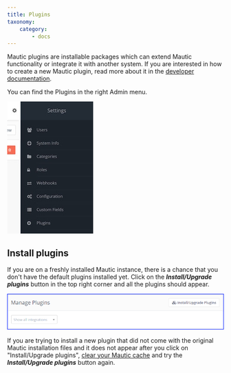 ```yaml
---
title: Plugins
taxonomy:
    category:
        - docs
---
```


Mautic plugins are installable packages which can extend Mautic functionality or integrate it with another system. If you are interested in how to create a new Mautic plugin, read more about it in the [developer documentation][developer-docs-plugins].

You can find the Plugins in the right Admin menu.

![Plugins are found in the admin menu - click on the gear icon](plugins-settings.jpg "Plugins are found on the Admin Menu")

## Install plugins

If you are on a freshly installed Mautic instance, there is a chance that you don't have the default plugins installed yet. Click on the _**Install/Upgrade plugins**_ button in the top right corner and all the plugins should appear.

![Install/Upgrade plugins](install-upgrade-plugins-button.png "Refresh plugin list")

If you are trying to install a new plugin that did not come with the original Mautic installation files and it does not appear after you click on "Install/Upgrade plugins", [clear your Mautic cache][cache] and try the _**Install/Upgrade plugins**_ button again.

[cache]: </troubleshooting>

[developer-docs-plugins]: <https://developer.mautic.org#plugins>
